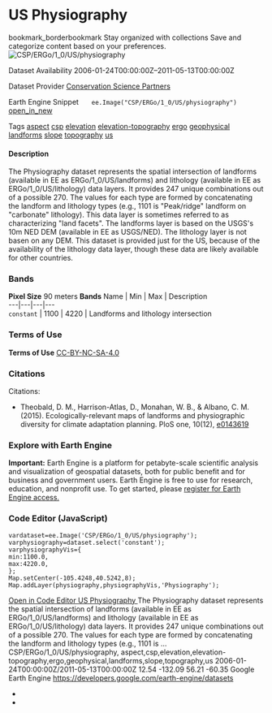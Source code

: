  
#  US Physiography 
bookmark_borderbookmark Stay organized with collections  Save and categorize content based on your preferences. 
![CSP/ERGo/1_0/US/physiography](https://developers.google.com/earth-engine/datasets/images/CSP/CSP_ERGo_1_0_US_physiography_sample.png) 

Dataset Availability
    2006-01-24T00:00:00Z–2011-05-13T00:00:00Z 

Dataset Provider
     [ Conservation Science Partners ](https://www.csp-inc.org/) 

Earth Engine Snippet
     `    ee.Image("CSP/ERGo/1_0/US/physiography")   ` [ open_in_new ](https://code.earthengine.google.com/?scriptPath=Examples:Datasets/CSP/CSP_ERGo_1_0_US_physiography) 

Tags
     [aspect](https://developers.google.com/earth-engine/datasets/tags/aspect) [csp](https://developers.google.com/earth-engine/datasets/tags/csp) [elevation](https://developers.google.com/earth-engine/datasets/tags/elevation) [elevation-topography](https://developers.google.com/earth-engine/datasets/tags/elevation-topography) [ergo](https://developers.google.com/earth-engine/datasets/tags/ergo) [geophysical](https://developers.google.com/earth-engine/datasets/tags/geophysical) [landforms](https://developers.google.com/earth-engine/datasets/tags/landforms) [slope](https://developers.google.com/earth-engine/datasets/tags/slope) [topography](https://developers.google.com/earth-engine/datasets/tags/topography) [us](https://developers.google.com/earth-engine/datasets/tags/us)
#### Description
The Physiography dataset represents the spatial intersection of landforms (available in EE as ERGo/1_0/US/landforms) and lithology (available in EE as ERGo/1_0/US/lithology) data layers. It provides 247 unique combinations out of a possible 270. The values for each type are formed by concatenating the landform and lithology types (e.g., 1101 is "Peak/ridge" landform on "carbonate" lithology). This data layer is sometimes referred to as characterizing "land facets".
The landforms layer is based on the USGS's 10m NED DEM (available in EE as USGS/NED). The lithology layer is not basen on any DEM.
This dataset is provided just for the US, because of the availability of the lithology data layer, though these data are likely available for other countries.
### Bands
**Pixel Size** 90 meters 
**Bands**
Name | Min | Max | Description  
---|---|---|---  
`constant` |  1100  |  4220  | Landforms and lithology intersection  
### Terms of Use
**Terms of Use**
[CC-BY-NC-SA-4.0](https://spdx.org/licenses/CC-BY-NC-SA-4.0.html)
### Citations
Citations:
  * Theobald, D. M., Harrison-Atlas, D., Monahan, W. B., & Albano, C. M. (2015). Ecologically-relevant maps of landforms and physiographic diversity for climate adaptation planning. PloS one, 10(12), [e0143619](https://journals.plos.org/plosone/article?id=10.1371/journal.pone.0143619)


### Explore with Earth Engine
**Important:** Earth Engine is a platform for petabyte-scale scientific analysis and visualization of geospatial datasets, both for public benefit and for business and government users. Earth Engine is free to use for research, education, and nonprofit use. To get started, please [register for Earth Engine access.](https://console.cloud.google.com/earth-engine)
### Code Editor (JavaScript)
```
vardataset=ee.Image('CSP/ERGo/1_0/US/physiography');
varphysiography=dataset.select('constant');
varphysiographyVis={
min:1100.0,
max:4220.0,
};
Map.setCenter(-105.4248,40.5242,8);
Map.addLayer(physiography,physiographyVis,'Physiography');
```
[ Open in Code Editor ](https://code.earthengine.google.com/?scriptPath=Examples:Datasets/CSP/CSP_ERGo_1_0_US_physiography)
[ US Physiography ](https://developers.google.com/earth-engine/datasets/catalog/CSP_ERGo_1_0_US_physiography)
The Physiography dataset represents the spatial intersection of landforms (available in EE as ERGo/1_0/US/landforms) and lithology (available in EE as ERGo/1_0/US/lithology) data layers. It provides 247 unique combinations out of a possible 270. The values for each type are formed by concatenating the landform and lithology types (e.g., 1101 is …
CSP/ERGo/1_0/US/physiography, aspect,csp,elevation,elevation-topography,ergo,geophysical,landforms,slope,topography,us 
2006-01-24T00:00:00Z/2011-05-13T00:00:00Z
12.54 -132.09 56.21 -60.35 
Google Earth Engine
https://developers.google.com/earth-engine/datasets
  * [ ](https://doi.org/https://www.csp-inc.org/)
  * [ ](https://doi.org/https://developers.google.com/earth-engine/datasets/catalog/CSP_ERGo_1_0_US_physiography)


